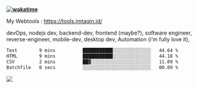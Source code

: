 **[![wakatime](https://wakatime.com/badge/user/87646243-158a-4241-a3cb-668e1fa2dbb8.svg)](https://wakatime.com/@87646243-158a-4241-a3cb-668e1fa2dbb8?style=plastic)**


My Webtools : https://tools.imtaqin.id/


devOps, nodejs dev, backend-dev, frontend (maybe?), software engineer, reverse-engineer, mobile-dev, desktop dev, Automation (i'm fully love it), 

<!--START_SECTION:waka-->

```txt
Text        9 mins          ███████████░░░░░░░░░░░░░░   44.64 %
HTML        9 mins          ███████████░░░░░░░░░░░░░░   44.18 %
CSV         2 mins          ██▓░░░░░░░░░░░░░░░░░░░░░░   11.09 %
Batchfile   0 secs          ░░░░░░░░░░░░░░░░░░░░░░░░░   00.09 %
```

<!--END_SECTION:waka-->

<img src="https://github-readme-activity-graph-fjqz177.vercel.app/graph?username=fdciabdul&theme=github-dark"/>
